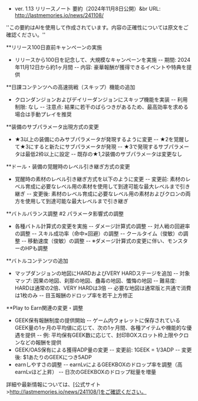 * ver. 1.13 リリースノート 要約（2024年11月8日公開）&br
URL: http://lastmemories.io/news/241108/

''この要約はAIを使用して作成されています。内容の正確性については原文をご確認ください。''

**リリース100日直前キャンペーンの実施
- リリースから100日を記念して、大規模なキャンペーンを実施
-- 期間: 2024年11月12日から約1ヶ月間
-- 内容: 豪華報酬が獲得できるイベントや特典を提供

**日課コンテンツへの高速挑戦（スキップ）機能の追加
- クロンダンジョンおよびデイリーダンジョンにスキップ機能を実装
-- 利用制限: なし
-- 注意点: 結果に若干のばらつきがあるため、最高効率を求める場合は手動プレイを推奨

**装備のサブパラメータ出現方式の変更
- ★3以上の装備にのみサブパラメータが発現するように変更
-- ★2を覚醒して★3にすると新たにサブパラメータが発現
-- ★3で発現するサブパラメータは最低2枠以上に設定
-- 既存の★1,2装備のサブパラメータは変更なし

**ドール・装備の覚醒時のレベル引き継ぎ方式の変更
- 覚醒時の素材のレベル引き継ぎ方式を以下のように変更
-- 変更前: 素材のレベル育成に必要なレベル用の素材を使用して到達可能な最大レベルまで引き継ぎ
-- 変更後: 素材のレベル育成に必要なレベル用の素材およびクロンの両方を使用して到達可能な最大レベルまで引き継ぎ

**バトルバランス調整 #2 パラメータ影響式の調整
- 各種バトル計算式の変更を実施
-- ダメージ計算式の調整
-- 対人戦の回避率の調整
-- スキル成功率（命中×回避）の調整
-- クールタイム（俊敏）の調整
-- 移動速度（俊敏）の調整
-- ※ダメージ計算式の変更に伴い、モンスターのHPも調整

**バトルコンテンツの追加
- マップダンジョンの地図にHARDおよびVERY HARDステージを追加
-- 対象マップ: 因果の地図、刹那の地図、蠱毒の地図、懺悔の地図
-- 難易度: HARDは通常の2倍、VERY HARDは3倍
-- 必要な地図は通常版と共通で消費は1枚のみ
-- 目玉報酬のドロップ率を若干上方修正

**Play to Earn関連の変更・調整
- GEEK保有報酬制度の提供開始
-- ゲーム内ウォレットに保存されているGEEK量の1ヶ月の平均値に応じて、次の1ヶ月間、各種アイテムや機能的な優遇を提供
-- 例: 平均保有GEEK数に応じて、封印BOXスロット枠上限やクロンなどの報酬を提供
- GEEK/OAS保有による獲得ADP量の変更
-- 変更前: 1GEEK = 1/3ADP
-- 変更後: $1あたりのGEEKにつき5ADP
- earnしやすさの調整
-- earnLvによるGEEKBOXのドロップ率を調整（高earnLvほど上昇）
-- 日次のGEEKBOXのドロップ総量を増量

詳細や最新情報については、[公式サイト>http://lastmemories.io/news/241108/]をご確認ください。